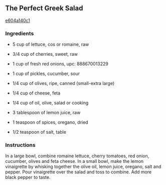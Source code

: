 ## The Perfect Greek Salad

[e604a140c1](http://tastykitchen.com/recipes/salads/the-perfect-greek-salad/)

### Ingredients

 - 5 cup of lettuce, cos or romaine, raw

 - 3/4 cup of cherries, sweet, raw

 - 1 cup of fresh red onions, upc: 888670013229

 - 1 cup of pickles, cucumber, sour

 - 1/4 cup of olives, ripe, canned (small-extra large)

 - 1/4 cup of cheese, feta

 - 1/4 cup of oil, olive, salad or cooking

 - 3 tablespoon of lemon juice, raw

 - 1 teaspoon of spices, oregano, dried

 - 1/2 teaspoon of salt, table

### Instructions

In a large bowl, combine romaine lettuce, cherry tomatoes, red onion, cucumber, olives and feta cheese. In a small bowl, make the lemon vinaigrette by whisking together the olive oil, lemon juice, oregano, salt and pepper. Pour vinaigrette over the salad and toss to combine. Add more black pepper to taste.